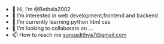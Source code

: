 - 👋 Hi, I’m @Bethala2002
- 👀 I’m interested in web development,frontend and backend
- 🌱 I’m currently learning python html css
- 💞️ I’m looking to collaborate on ...
- 📫 How to reach me sonuadithya7@gmail.com

<!---
Bethala2002/Bethala2002 is a ✨ special ✨ repository because its `README.md` (this file) appears on your GitHub profile.
You can click the Preview link to take a look at your changes.
--->
